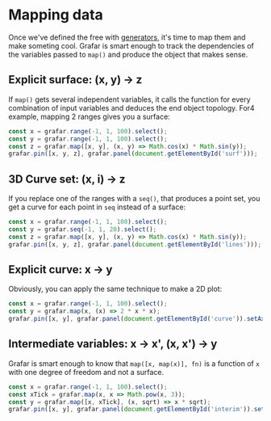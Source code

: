# Mapping data

Once we've defined the free   with [generators,](tutorial/2-generators.md) it's time to map them and make someting cool. Grafar is smart enough to track the dependencies of the variables passed to `map()` and produce the object that makes sense.

## Explicit surface: (x, y) -> z

If `map()` gets several independent variables, it calls the function for every combination of input variables and deduces the end object topology. For4 example, mapping 2 ranges gives you a surface:

<div data-sample>
  <div id="surf"></div>
</div>

```js
const x = grafar.range(-1, 1, 100).select();
const y = grafar.range(-1, 1, 100).select();
const z = grafar.map([x, y], (x, y) => Math.cos(x) * Math.sin(y));
grafar.pin([x, y, z], grafar.panel(document.getElementById('surf')));
```

## 3D Curve set: (x, i) -> z

If you replace one of the ranges with a `seq()`, that produces a point set, you get a curve for each point in `seq` instead of a surface:

<div data-sample>
  <div id="lines"></div>
</div>

```js
const x = grafar.range(-1, 1, 100).select();
const y = grafar.seq(-1, 1, 20).select();
const z = grafar.map([x, y], (x, y) => Math.cos(x) * Math.sin(y));
grafar.pin([x, y, z], grafar.panel(document.getElementById('lines')));
```

## Explicit curve: x -> y

Obviously, you can apply the same technique to make a 2D plot:

<div data-sample>
  <div id="curve"></div>
</div>

```js
const x = grafar.range(-1, 1, 100).select();
const y = grafar.map(x, (x) => 2 * x * x);
grafar.pin([x, y], grafar.panel(document.getElementById('curve')).setAxes(['x', 'y']));
```

## Intermediate variables: x -> x', (x, x') -> y

Grafar is smart enough to know that `map([x, map(x)], fn)` is a function of `x` with one degree of freedom and not a surface.

<div data-sample>
  <div id="interim"></div>
</div>

```js
const x = grafar.range(-1, 1, 100).select();
const xTick = grafar.map(x, x => Math.pow(x, 3));
const y = grafar.map([x, xTick], (x, sqrt) => x * sqrt);
grafar.pin([x, y], grafar.panel(document.getElementById('interim')).setAxes(['x', 'y']));
```
